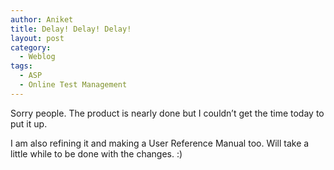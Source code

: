 ```yaml
---
author: Aniket
title: Delay! Delay! Delay!
layout: post
category:
  - Weblog
tags:
  - ASP
  - Online Test Management
---
```

Sorry people. The product is nearly done but I couldn’t get the time today to put it up.

I am also refining it and making a User Reference Manual too. Will take a little while to be done with the changes. :)